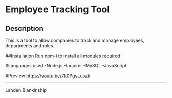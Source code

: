 # Employee Tracking Tool

## Description
This is a tool to allow companies to track and manage employees, departments and roles. 

##Installation
Run npm-i to install all modules required


#Languages used
-Node.js
-Inquirer
-MySQL
-JavaScript


#Preview
https://youtu.be/7k0PgyLuszk


---
Landen Blankinship
